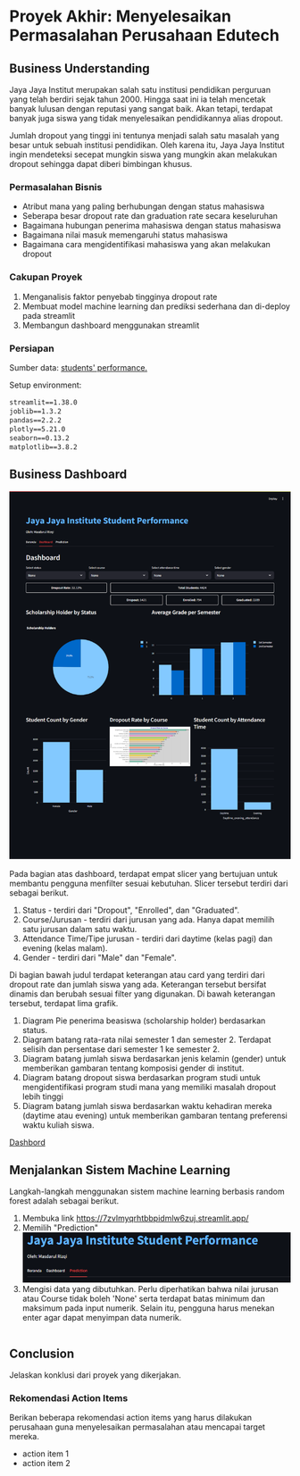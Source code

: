 # Proyek Akhir: Menyelesaikan Permasalahan Perusahaan Edutech

## Business Understanding
Jaya Jaya Institut merupakan salah satu institusi pendidikan perguruan yang telah berdiri sejak tahun 2000. Hingga saat ini ia telah mencetak banyak lulusan dengan reputasi yang sangat baik. Akan tetapi, terdapat banyak juga siswa yang tidak menyelesaikan pendidikannya alias dropout.

Jumlah dropout yang tinggi ini tentunya menjadi salah satu masalah yang besar untuk sebuah institusi pendidikan. Oleh karena itu, Jaya Jaya Institut ingin mendeteksi secepat mungkin siswa yang mungkin akan melakukan dropout sehingga dapat diberi bimbingan khusus.


### Permasalahan Bisnis
*   Atribut mana yang paling berhubungan dengan status mahasiswa
*   Seberapa besar dropout rate dan graduation rate secara keseluruhan
*   Bagaimana hubungan penerima mahasiswa dengan status mahasiswa
*   Bagaimana nilai masuk memengaruhi status mahasiswa
*   Bagaimana cara mengidentifikasi mahasiswa yang akan melakukan dropout


### Cakupan Proyek
1.  Menganalisis faktor penyebab tingginya dropout rate
2.  Membuat model machine learning dan prediksi sederhana dan di-deploy pada streamlit
3.  Membangun dashboard menggunakan streamlit

### Persiapan

Sumber data: [students' performance.](https://github.com/dicodingacademy/dicoding_dataset/blob/main/students_performance/data.csv)

Setup environment:
```
streamlit==1.38.0
joblib==1.3.2
pandas==2.2.2
plotly==5.21.0
seaborn==0.13.2
matplotlib==3.8.2
```

## Business Dashboard
![!image](/img/dashbord.png)

Pada bagian atas dashboard, terdapat empat slicer yang bertujuan untuk membantu pengguna menfilter sesuai kebutuhan. Slicer tersebut terdiri dari sebagai berikut.
1.  Status - terdiri dari "Dropout", "Enrolled", dan "Graduated".
2.  Course/Jurusan - terdiri dari jurusan yang ada. Hanya dapat memilih satu jurusan dalam satu waktu.
3.  Attendance Time/Tipe jurusan - terdiri dari daytime (kelas pagi) dan evening (kelas malam).
4.  Gender - terdiri dari "Male" dan "Female".

Di bagian bawah judul terdapat keterangan atau card yang terdiri dari dropout rate dan jumlah siswa yang ada. Keterangan tersebut bersifat dinamis dan berubah sesuai filter yang digunakan. Di bawah keterangan tersebut, terdapat lima grafik.
1.  Diagram Pie penerima beasiswa (scholarship holder) berdasarkan status.
2.  Diagram batang rata-rata nilai semester 1 dan semester 2. Terdapat selisih dan persentase dari semester 1 ke semester 2.
3.  Diagram batang jumlah siswa berdasarkan jenis kelamin (gender) untuk memberikan gambaran tentang komposisi gender di institut.
4.  Diagram batang dropout siswa berdasarkan program studi untuk mengidentifikasi program studi mana yang memiliki masalah dropout lebih tinggi
5.  Diagram batang jumlah siswa berdasarkan waktu kehadiran mereka (daytime atau evening) untuk memberikan gambaran tentang preferensi waktu kuliah siswa.

[Dashbord](https://7zvlmyqrhtbbpidmlw6zuj.streamlit.app/)
## Menjalankan Sistem Machine Learning
Langkah-langkah menggunakan sistem machine learning berbasis random forest adalah sebagai berikut.
1.  Membuka link https://7zvlmyqrhtbbpidmlw6zuj.streamlit.app/
2.  Memilih "Prediction"<br>
![1728116121175](img/image.png)
3.  Mengisi data yang dibutuhkan. Perlu diperhatikan bahwa nilai jurusan atau Course tidak boleh 'None' serta terdapat batas minimum dan maksimum pada input numerik. Selain itu, pengguna harus menekan enter agar dapat menyimpan data numerik.<br>


```

```

## Conclusion
Jelaskan konklusi dari proyek yang dikerjakan.

### Rekomendasi Action Items
Berikan beberapa rekomendasi action items yang harus dilakukan perusahaan guna menyelesaikan permasalahan atau mencapai target mereka.
- action item 1
- action item 2
